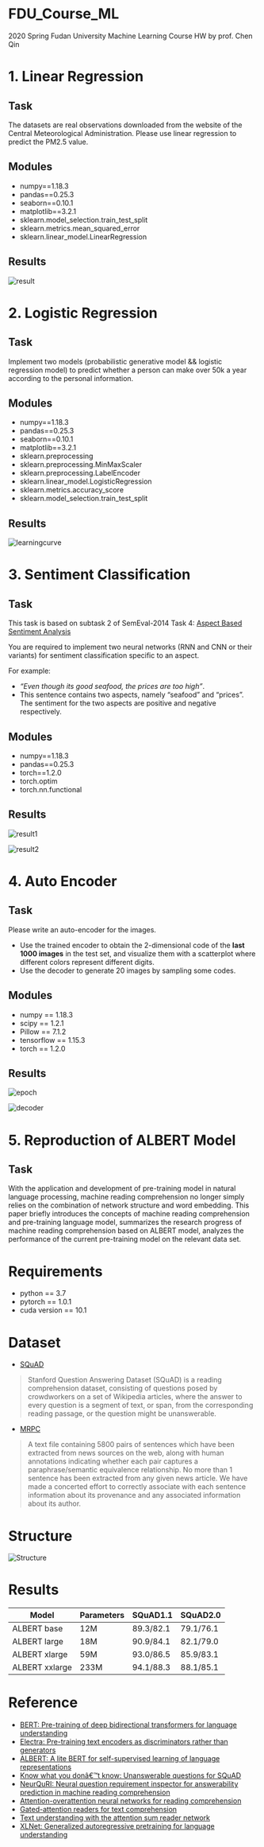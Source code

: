 # FDU_Course_ML
2020 Spring Fudan University Machine Learning Course HW by prof. Chen Qin

# 1. Linear Regression
## Task
The datasets are real observations downloaded from the website of the Central Meteorological Administration. Please use linear regression to predict the PM2.5 value.

## Modules
* numpy==1.18.3
* pandas==0.25.3
* seaborn==0.10.1
* matplotlib==3.2.1
* sklearn.model_selection.train_test_split
* sklearn.metrics.mean_squared_error
* sklearn.linear_model.LinearRegression

## Results
![result](https://jrothschild.oss-cn-shanghai.aliyuncs.com/FDU_Course_ML/1.Linear%20Regression/result.png)

# 2. Logistic Regression
## Task
Implement two models (probabilistic generative model && logistic regression model) to predict whether a person can make over 50k a year according to the personal information.

## Modules
* numpy==1.18.3
* pandas==0.25.3
* seaborn==0.10.1
* matplotlib==3.2.1
* sklearn.preprocessing
* sklearn.preprocessing.MinMaxScaler
* sklearn.preprocessing.LabelEncoder
* sklearn.linear_model.LogisticRegression
* sklearn.metrics.accuracy_score
* sklearn.model_selection.train_test_split

## Results
![learningcurve](https://jrothschild.oss-cn-shanghai.aliyuncs.com/FDU_Course_ML/2.Logistic%20Regression/learningcurve.png)

# 3. Sentiment Classification
## Task
This task is based on subtask 2 of SemEval-2014 Task 4: [Aspect Based Sentiment Analysis](http://alt.qcri.org/semeval2014/task4/)

You are required to implement two neural networks (RNN and CNN or their variants) for sentiment classification specific to an aspect. 

For example: 
* *“Even though its good seafood, the prices are too high”*.
* This sentence contains two aspects, namely “seafood” and “prices”. The sentiment for the two aspects are positive and negative respectively.

## Modules
* numpy==1.18.3
* pandas==0.25.3
* torch==1.2.0
* torch.optim
* torch.nn.functional

## Results
![result1](https://jrothschild.oss-cn-shanghai.aliyuncs.com/FDU_Course_ML/3.Sentiment%20Classification/result1.png)

![result2](https://jrothschild.oss-cn-shanghai.aliyuncs.com/FDU_Course_ML/3.Sentiment%20Classification/result2.png)

# 4. Auto Encoder
## Task
Please write an auto-encoder for the images.
* Use the trained encoder to obtain the 2-dimensional code of the **last 1000 images** in the test set, and visualize them with a scatterplot where different colors represent different digits.
* Use the decoder to generate 20 images by sampling some codes.

## Modules
* numpy == 1.18.3
* scipy == 1.2.1
* Pillow == 7.1.2
* tensorflow == 1.15.3
* torch == 1.2.0

## Results
![epoch](https://jrothschild.oss-cn-shanghai.aliyuncs.com/FDU_Course_ML/4.Auto%20Encoder/epoch.png)

![decoder](https://jrothschild.oss-cn-shanghai.aliyuncs.com/FDU_Course_ML/4.Auto%20Encoder/decoder.png)

# 5. Reproduction of ALBERT Model
## Task
With the application and development of pre-training model in natural language processing, machine reading comprehension no longer simply relies on the combination of network structure and word embedding. This paper briefly introduces the concepts of machine reading comprehension and pre-training language model, summarizes the research progress of machine reading comprehension based on ALBERT model, analyzes the performance of the current pre-training model on the relevant data set.

# Requirements

* python == 3.7
* pytorch == 1.0.1
* cuda version == 10.1 

# Dataset

* [SQuAD](https://rajpurkar.github.io/SQuAD-explorer/)
> Stanford Question Answering Dataset (SQuAD) is a reading comprehension dataset, consisting of questions posed by crowdworkers on a set of Wikipedia articles, where the answer to every question is a segment of text, or span, from the corresponding reading passage, or the question might be unanswerable.

* [MRPC](https://www.microsoft.com/en-us/download/details.aspx?id=52398)
> A text file containing 5800 pairs of sentences which have been extracted from news sources on the web, along with human annotations indicating whether each pair captures a paraphrase/semantic equivalence relationship. No more than 1 sentence has been extracted from any given news article. We have made a concerted effort to correctly associate with each sentence information about its provenance and any associated information about its author.

# Structure
![Structure](https://jrothschild.oss-cn-shanghai.aliyuncs.com/AIfinalproject/Structure.png)

# Results
| Model          | Parameters | SQuAD1.1  | SQuAD2.0  |
| -------------- | ---------- | --------- | --------- |
| ALBERT base    | 12M        | 89.3/82.1 | 79.1/76.1 |
| ALBERT large   | 18M        | 90.9/84.1 | 82.1/79.0 |
| ALBERT xlarge  | 59M        | 93.0/86.5 | 85.9/83.1 |
| ALBERT xxlarge | 233M       | 94.1/88.3 | 88.1/85.1 |


# Reference
* [BERT: Pre-training of deep bidirectional transformers for language understanding](https://arxiv.org/pdf/1810.04805.pdf)
* [Electra: Pre-training text encoders as discriminators rather than generators](https://arxiv.org/pdf/2003.10555.pdf)
* [ALBERT: A lite BERT for self-supervised learning of language representations](https://arxiv.org/pdf/1909.11942.pdf)
* [Know what you donâ€™t know: Unanswerable questions for SQuAD](https://arxiv.org/pdf/1806.03822.pdf)
* [NeurQuRI: Neural question requirement inspector for answerability prediction in machine reading comprehension](https://openreview.net/attachment?id=ryxgsCVYPr&name=original_pdf)
* [Attention-overattention neural networks for reading comprehension](https://arxiv.org/pdf/1607.04423.pdf)
* [Gated-attention readers for text comprehension](https://arxiv.org/pdf/1606.01549.pdf)
* [Text understanding with the attention sum reader network](https://arxiv.org/pdf/1603.01547.pdf)
* [XLNet: Generalized autoregressive pretraining for language understanding](http://papers.nips.cc/paper/8812-xlnet-generalized-autoregressive-pretraining-for-language-understanding.pdf)
